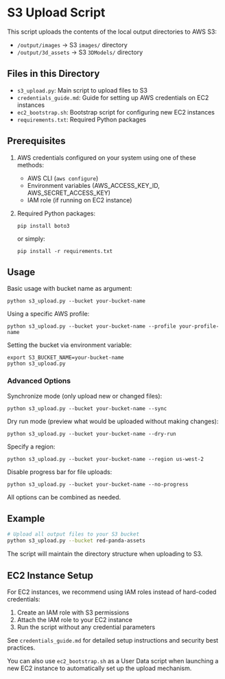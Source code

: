 # S3 Upload Script

This script uploads the contents of the local output directories to AWS S3:
- `/output/images` → S3 `images/` directory
- `/output/3d_assets` → S3 `3DModels/` directory

## Files in this Directory

- `s3_upload.py`: Main script to upload files to S3
- `credentials_guide.md`: Guide for setting up AWS credentials on EC2 instances
- `ec2_bootstrap.sh`: Bootstrap script for configuring new EC2 instances
- `requirements.txt`: Required Python packages

## Prerequisites

1. AWS credentials configured on your system using one of these methods:
   - AWS CLI (`aws configure`)
   - Environment variables (AWS_ACCESS_KEY_ID, AWS_SECRET_ACCESS_KEY)
   - IAM role (if running on EC2 instance)

2. Required Python packages:
   ```
   pip install boto3
   ```
   or simply:
   ```
   pip install -r requirements.txt
   ```

## Usage

Basic usage with bucket name as argument:
```
python s3_upload.py --bucket your-bucket-name
```

Using a specific AWS profile:
```
python s3_upload.py --bucket your-bucket-name --profile your-profile-name
```

Setting the bucket via environment variable:
```
export S3_BUCKET_NAME=your-bucket-name
python s3_upload.py
```

### Advanced Options

Synchronize mode (only upload new or changed files):
```
python s3_upload.py --bucket your-bucket-name --sync
```

Dry run mode (preview what would be uploaded without making changes):
```
python s3_upload.py --bucket your-bucket-name --dry-run
```

Specify a region:
```
python s3_upload.py --bucket your-bucket-name --region us-west-2
```

Disable progress bar for file uploads:
```
python s3_upload.py --bucket your-bucket-name --no-progress
```

All options can be combined as needed.

## Example

```bash
# Upload all output files to your S3 bucket
python s3_upload.py --bucket red-panda-assets
```

The script will maintain the directory structure when uploading to S3.

## EC2 Instance Setup

For EC2 instances, we recommend using IAM roles instead of hard-coded credentials:

1. Create an IAM role with S3 permissions
2. Attach the IAM role to your EC2 instance
3. Run the script without any credential parameters

See `credentials_guide.md` for detailed setup instructions and security best practices.

You can also use `ec2_bootstrap.sh` as a User Data script when launching a new EC2 instance to automatically set up the upload mechanism.
